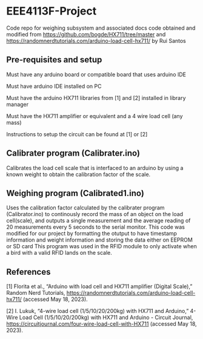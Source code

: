 # EEE4113F-Project
Code repo for weighing subsystem and associated docs
code obtained and modified from https://github.com/bogde/HX711/tree/master and https://randomnerdtutorials.com/arduino-load-cell-hx711/ by Rui Santos

## Pre-requisites and setup
Must have any arduino board or compatible board that uses arduino IDE

Must have arduino IDE installed on PC

Must have the arduino HX711 libraries from [1] and [2] installed in library manager

Must have the HX711 amplifier or equivalent and a 4 wire load cell (any mass)

Instructions to setup the circuit can be found at [1] or [2]


## Calibrater program (Calibrater.ino)
Calibrates the load cell scale that is interfaced to an arduino by using a known weight to obtain the calibration factor of the scale. 

## Weighing program (Calibrated1.ino)
Uses the calibration factor calculated by the calibrater program (Calibrator.ino) to continously record the mass of an object on the load cell(scale), and outputs a single measurement and the average reading of 20 measurements  every 5 seconds to the serial monitor. This code was modified for our project by formatting the otutput to have timestamp information and weight information and storing the data either on EEPROM or SD card This program was used in the RFID module to only activate when a bird with a valid RFID lands on the scale.

## References
[1] Florita et al., “Arduino with load cell and HX711 amplifier (Digital Scale),” Random Nerd Tutorials, https://randomnerdtutorials.com/arduino-load-cell-hx711/ (accessed May 18, 2023). 

[2] I. Lukuk, “4-wire load cell (1/5/10/20/200kg) with HX711 and Arduino,” 4-Wire Load Cell (1/5/10/20/200kg) with HX711 and Arduino - Circuit Journal, https://circuitjournal.com/four-wire-load-cell-with-HX711 (accessed May 18, 2023). 
